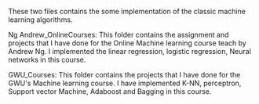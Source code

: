 These two files contains the some implementation of the classic machine learning algorithms.


Ng Andrew_OnlineCourses: This folder contains the assignment and projects that I have done for the Online Machine learning course teach by Andrew Ng. I implemented the linear regression, logistic regression, Neural networks in this course.


GWU_Courses: This folder contains the projects that I have done for the GWU's Machine learning course. I have implemented K-NN, perceptron, Support vector Machine, Adaboost and Bagging in this course.
